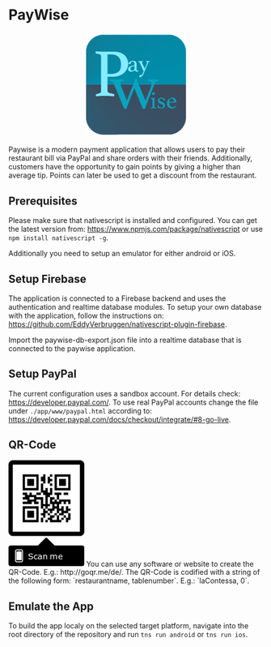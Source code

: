 # PayWise
<p align="center">
  <img src="app/images/paypalwriteapplogo.png" width="200" alt="accessibility text">
</p>
Paywise is a modern payment application that allows users to pay their restaurant bill via PayPal and share orders with their friends. Additionally, customers have the opportunity to gain points by giving a higher than average tip. Points can later be used to get a discount from the restaurant.


## Prerequisites
Please make sure that nativescript is installed and configured. You can get the latest version from: https://www.npmjs.com/package/nativescript 
or use  
`npm install nativescript -g`.

Additionally you need to setup an emulator for either android or iOS.

## Setup Firebase
The application is connected to a Firebase backend and uses the authentication and realtime database modules. To setup your own database with the application, follow the instructions on: https://github.com/EddyVerbruggen/nativescript-plugin-firebase.

Import the paywise-db-export.json file into a realtime database that is connected to the paywise application. 

## Setup PayPal
The current configuration uses a sandbox account. For details check: https://developer.paypal.com/.
To use real PayPal accounts change the file under `./app/www/paypal.html` according to: https://developer.paypal.com/docs/checkout/integrate/#8-go-live. 

## QR-Code
<img src="app/images/qrLaContessa.png" width="150" alt="accessibility text">
You can use any software or website to create the QR-Code. E.g.: http://goqr.me/de/. The QR-Code is codified with a string of the following form: `restaurantname, tablenumber`. E.g.: `laContessa, 0`.

## Emulate the App
To build the app localy on the selected target platform, navigate into the root directory of the repository and run 
`tns run android`
or
`tns run ios`.
